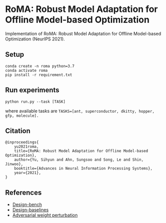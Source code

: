 # RoMA: Robust Model Adaptation for Offline Model-based Optimization

Implementation of RoMA: Robust Model Adaptation for Offline Model-based Optimization (NeurIPS 2021).


## Setup
```
conda create -n roma python=3.7
conda activate roma
pip install -r requirement.txt
```

## Run experiments
```
python run.py --task [TASK]
```
where available tasks are `TASKS=[ant, superconductor, dkitty, hopper, gfp, molecule].`


## Citation
```
@inproceedings{
    yu2021roma,
    title={RoMA: Robust Model Adaptation for Offline Model-based Optimization},
    author={Yu, Sihyun and Ahn, Sungsoo and Song, Le and Shin, Jinwoo},
    booktitle={Advances in Neural Information Processing Systems},
    year={2021},
}
```


## References
- [Design-bench](https://github.com/brandontrabucco/design-bench)
- [Design-baselines](https://github.com/brandontrabucco/design-baselines)
- [Adversarial weight perturbation](https://github.com/csdongxian/AWP)